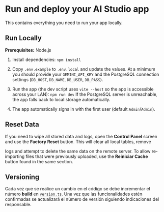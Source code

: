 # Run and deploy your AI Studio app

This contains everything you need to run your app locally.

## Run Locally

**Prerequisites:**  Node.js


1. Install dependencies:
   `npm install`
2. Copy `.env.example` to `.env.local` and update the values. At a minimum you
   should provide your `GEMINI_API_KEY` and the PostgreSQL connection settings
   (`DB_HOST`, `DB_NAME`, `DB_USER`, `DB_PASS`).

3. Run the app (the dev script uses `vite --host` so the app is accessible across your LAN):
   `npm run dev`
   If the PostgreSQL server is unreachable, the app falls back to local storage automatically.

4. The app automatically signs in with the first user (default `Admin`/`Admin`).

## Reset Data

If you need to wipe all stored data and logs, open the **Control Panel** screen
and use the **Factory Reset** button. This will clear all local tables, remove

logs and attempt to delete the same data on the remote server. To allow
re-importing files that were previously uploaded, use the **Reiniciar Cache**
button found in the same section.


## Versioning

Cada vez que se realice un cambio en el código se debe incrementar el número **build** en [`version.ts`](version.ts). Una vez que las funcionalidades estén confirmadas se actualizará el número de versión siguiendo indicaciones del responsable.
